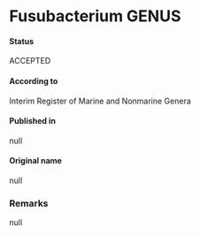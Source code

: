 Fusubacterium GENUS
=======

#### Status
ACCEPTED

#### According to
Interim Register of Marine and Nonmarine Genera

#### Published in
null

#### Original name
null

### Remarks
null